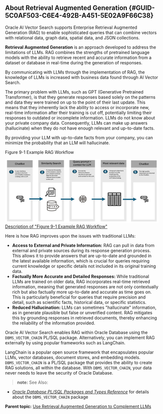 ## About Retrieval Augmented Generation {#GUID-5C0AF503-C6E4-492B-A451-5E02A9F66C38}

Oracle AI Vector Search supports Enterprise Retrieval Augmented Generation (RAG) to enable sophisticated queries that can combine vectors with relational data, graph data, spatial data, and JSON collections.

**Retrieval Augmented Generation** is an approach developed to address the limitations of LLMs. RAG combines the strengths of pretrained language models with the ability to retrieve recent and accurate information from a dataset or database in real-time during the generation of responses. 

By communicating with LLMs through the implementation of RAG, the knowledge of LLMs is increased with business data found through AI Vector Search.

The primary problem with LLMs, such as GPT (Generative Pretrained Transformer), is that they generate responses based solely on the patterns and data they were trained on up to the point of their last update. This means that they inherently lack the ability to access or incorporate new, real-time information after their training is cut off, potentially limiting their responses to outdated or incomplete information. LLMs do not know about your private company data. Consequently, LLMs can make up answers (hallucinate) when they do not have enough relevant and up-to-date facts.

By providing your LLM with up-to-date facts from your company, you can minimize the probability that an LLM will hallucinate.

Figure 9-1 Example RAG Workflow

  


![Description of Figure 9-1 follows](img/chatbot_llm_workflow.png)  
[Description of "Figure 9-1 Example RAG Workflow"](img_text/chatbot_llm_workflow.md)

  


Here is how RAG improves upon the issues with traditional LLMs:

  * **Access to External and Private Information:** RAG can pull in data from external and private sources during its response generation process. This allows it to provide answers that are up-to-date and grounded in the latest available information, which is crucial for queries requiring current knowledge or specific details not included in its original training data. 
  * **Factually More Accurate and Detailed Responses:** While traditional LLMs are trained on older data, RAG incorporates real-time retrieved information, meaning that generated responses are not only contextually rich but also factually more up-to-date and accurate as time goes on. This is particularly beneficial for queries that require precision and detail, such as scientific facts, historical data, or specific statistics. 
  * **Reduced Hallucination:** LLMs can sometimes "hallucinate" information, as in generate plausible but false or unverified content. RAG mitigates this by grounding responses in retrieved documents, thereby enhancing the reliability of the information provided. 



Oracle AI Vector Search enables RAG within Oracle Database using the `DBMS_VECTOR_CHAIN` PL/SQL package. Alternatively, you can implement RAG externally by using popular frameworks such as LangChain. 

LangChain is a popular open source framework that encapsulates popular LLMs, vector databases, document stores, and embedding models. `DBMS_VECTOR_CHAIN` is a PL/SQL package that provides the ability to create RAG solutions, all within the database. With `DBMS_VECTOR_CHAIN`, your data never needs to leave the security of Oracle Database. 

> **note:** See Also: 

  * [*Oracle Database PL/SQL Packages and Types Reference*](https://docs.oracle.com/pls/topic/lookup?ctx=en/database/oracle/oracle-database/23/vecse&id=ARPLS-GUID-A5B4C9B9-4F94-44E5-817E-FF1A08180C4B) for details about the `DBMS_VECTOR_CHAIN` package 



**Parent topic:** [Use Retrieval Augmented Generation to Complement LLMs](use-retrieval-augmented-generation-complement-llms.md)
